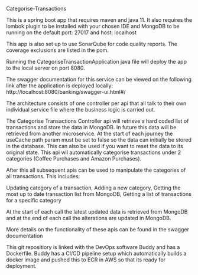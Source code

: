 Categorise-Transactions

This is a spring boot app that requires maven and java 11. It also requires the lombok plugin to be installed with your chosen IDE and MongoDB to be running on the default port: 27017 and host: localhost

This app is also set up to use SonarQube for code quality reports. The coverage exclusions are listed in the pom.

Running the CategoriseTransactionApplication java file will deploy the app to the local server on port 8080.

The swagger documentation for this service can be viewed on the following link after the application is deployed locally:
http://localhost:8080/banking/swagger-ui.html#/

The architecture consists of one controller per api that all talk to their own individual service file where the business logic is carried out.

The Categorise Transactions Controller api will retrieve a hard coded list of transactions and store the data in MongoDB.
In future this data will be retrieved from another microservice.
At the start of each journey the useCache path param must be set to false so the data can initially be stored in the database. This can also be used if you want to reset the data to its original state.
This api wil automatically categorise transactions under 2 categories (Coffee Purchases and Amazon Purchases).

After this all subsequent apis can be used to manipulate the categories of all transactions. This includes:

Updating category of a transaction,
Adding a new category,
Getting the most up to date transaction list from MongoDB,
Getting a list of transactions for a specific category

At the start of each call the latest updated data is retrieved from MongoDB and at the end of each call the alterations are updated in MongoDB.

More details on the functionality of these apis can be found in the swagger documentation

This git repositiory is linked with the DevOps software Buddy and has a Dockerfile. Buddy has a CI/CD pipeline setup which automatically builds a docker image and pushed this to ECR in AWS so that its ready for deployment.

